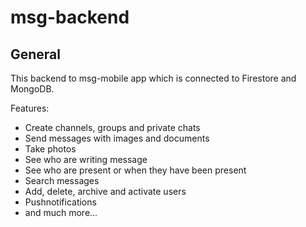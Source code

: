 # msg-backend

## General

This backend to msg-mobile app which is connected to Firestore and MongoDB.

Features:

- Create channels, groups and private chats
- Send messages with images and documents
- Take photos
- See who are writing message
- See who are present or when they have been present
- Search messages
- Add, delete, archive and activate users
- Pushnotifications
- and much more...
